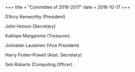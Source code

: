 +++
title = "Committee of 2016-2017"
date = 2016-10-17 
+++

D’Arcy Kenworthy (President)

John Hotson (Secretary)

Kalliope Margaronis (Treasurer)

Joonatan Laulainen (Vice President)

Harry Foster-Powell (Asst. Secretary)

Seb Robarts (Computing Officer)
